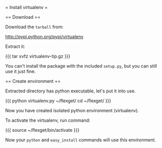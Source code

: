 = Install virtualenv =

== Download ==

Download the `tarball` from:

http://pypi.python.org/pypi/virtualenv

Extract it:

{{{
tar xvfz virtualenv-tip.gz
}}}

You can't install the package with the included `setup.py`, but you can still use it just fine.

== Create environment ==

Extracted directory has python executable, let's put it into use.

{{{
python virtualenv.py ~/flexget/
cd ~/flexget/
}}}

Now you have created isolated python environment (virtualenv).

To activate the virtualenv, run command:

{{{
source ~/flexget/bin/activate
}}}

Now your `python` and `easy_install` commands will use this environment.



